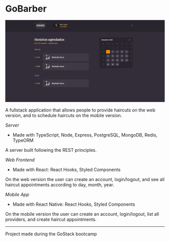 # GoBarber

![gobarber image](./images/image1.jpg)

A fullstack application that allows people to provide haircuts on the web version, and to schedule haircuts on the mobile version.

_Server_

- Made with TypeScript, Node, Express, PostgreSQL, MongoDB, Redis, TypeORM

A server built following the REST principles.

_Web Frontend_

- Made with React: React Hooks, Styled Components

On the web version the user can create an account, login/logout, and see all haircut appointments according to day, month, year.

_Mobile App_

- Made with React Native: React Hooks, Styled Components

On the mobile version the user can create an account, login/logout, list all providers, and create haircut appointments.

---

Project made during the GoStack bootcamp
